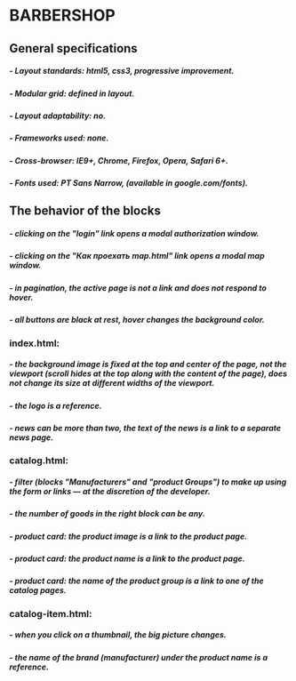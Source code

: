 # BARBERSHOP


## General specifications

##### - Layout standards: html5, css3, progressive improvement.
##### - Modular grid: defined in layout.
##### - Layout adaptability: no.
##### - Frameworks used: none.
##### - Cross-browser: IE9+, Chrome, Firefox, Opera, Safari 6+.
##### - Fonts used: PT Sans Narrow, (available in google.com/fonts).

## The behavior of the blocks

##### - clicking on the "login" link opens a modal authorization window.
##### - clicking on the "Как проехать map.html" link opens a modal map window.
##### - in pagination, the active page is not a link and does not respond to hover.
##### - all buttons are black at rest, hover changes the background color.

### index.html:
##### - the background image is fixed at the top and center of the page, not the viewport (scroll hides at the top along with the content of the page), does not change its size at different widths of the viewport.
##### - the logo is a reference.
##### - news can be more than two, the text of the news is a link to a separate news page.

### catalog.html:
##### - filter (blocks "Manufacturers" and "product Groups") to make up using the form or links — at the discretion of the developer.
##### - the number of goods in the right block can be any.
##### - product card: the product image is a link to the product page.
##### - product card: the product name is a link to the product page.
##### - product card: the name of the product group is a link to one of the catalog pages.

### catalog-item.html:
##### - when you click on a thumbnail, the big picture changes.
##### - the name of the brand (manufacturer) under the product name is a reference.
